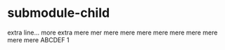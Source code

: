 # submodule-child

extra line...
more extra
mere mer
mere
mere
mere
mere
mere
mere
mere
mere
mere
ABCDEF
1